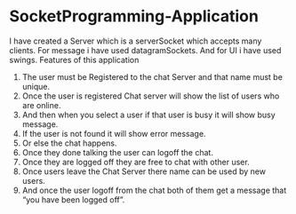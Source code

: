 # SocketProgramming-Application
I have created a Server which is a serverSocket which accepts many clients.
For message i have used datagramSockets.
And for UI i have used swings.
Features of this application
1.	The user must be Registered to the chat Server and that name must be unique.
2.	Once the user is registered Chat server will show the list of users who are online.
3.	And then when you select a user if that user is busy it will show busy message.
4.	If the user is not found it will show error message.
5.	Or else the chat happens.
6.	Once they done talking the user can logoff the chat.
7.	Once they are logged off they are free to chat with other user.
8.	Once users leave the Chat Server there name can be used by new users.
9.	And once the user logoff from the chat both of them get a message that “you have been logged off”.
